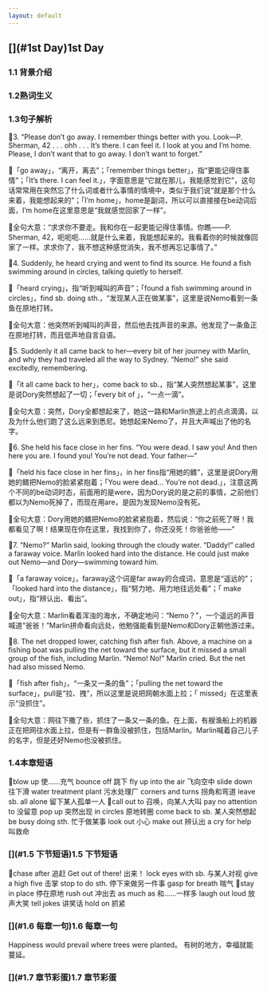 ```yaml
---
layout: default
---
```


## [](#1st Day)1st Day

### [](#1.1背景介绍)1.1 背景介绍
 

 
### [](#1.2熟词生义)1.2熟词生义



### [](#1.3句子解析)1.3句子解析

🔸3. “Please don’t go away. I remember things better with you. Look—P. Sherman, 42 . . . ohh . . . It’s there. I can feel it. I look at you and I’m home. Please, I don’t want that to go away. I don’t want to forget.”

🔹「go away」，“离开，离去”；「remember things better」，指“更能记得住事情”；「It’s there. I can feel it.」，字面意思是“它就在那儿，我能感觉到它”，这句话常常用在突然忘了什么词或者什么事情的情境中，类似于我们说“就是那个什么来着，我能想起来的”；「I’m home」，home是副词，所以可以直接接在be动词后面，I’m home在这里意思是“我就感觉回家了一样”。

🔹全句大意：“求求你不要走。我和你在一起更能记得住事情。你瞧——P. Sherman, 42，呃呃呃……就是什么来着，我能想起来的。我看着你的时候就像回家了一样。求求你了，我不想这种感觉消失，我不想再忘记事情了。”

🔸4. Suddenly, he heard crying and went to find its source. He found a fish swimming around in circles, talking quietly to herself.

🔹「heard crying」，指“听到喊叫的声音”；「found a fish swimming around in circles」，find sb. doing sth.，“发现某人正在做某事”，这里是说Nemo看到一条鱼在原地打转。

🔹全句大意：他突然听到喊叫的声音，然后他去找声音的来源。他发现了一条鱼正在原地打转，而且低声地自言自语。

🔸5. Suddenly it all came back to her—every bit of her journey with Marlin, and why they had traveled all the way to Sydney. “Nemo!” she said excitedly, remembering.

🔹「it all came back to her」，come back to sb.，指“某人突然想起某事”，这里是说Dory突然想起了一切；「every bit of 」，“一点一滴”。

🔹全句大意：突然，Dory全都想起来了，她这一路和Marlin旅途上的点点滴滴，以及为什么他们跑了这么远来到悉尼。她想起来Nemo了，并且大声喊出了他的名字。

🔸6. She held his face close in her fins. “You were dead. I saw you! And then here you are. I found you! You’re not dead. Your father—”

🔹「held his face close in her fins」，in her fins指“用她的鳍”，这里是说Dory用她的鳍把Nemo的脸紧紧抱着；「You were dead… You’re not dead.」，注意这两个不同的be动词时态，前面用的是were，因为Dory说的是之前的事情，之前他们都以为Nemo死掉了，而现在用are，是因为发现Nemo没有死。

🔹全句大意：Dory用她的鳍把Nemo的脸紧紧抱着，然后说：“你之前死了呀！我都看见了啊！结果现在你在这里，我找到你了，你还没死！你爸爸他——”

🔸7. “Nemo?” Marlin said, looking through the cloudy water. “Daddy!” called a faraway voice. Marlin looked hard into the distance. He could just make out Nemo—and Dory—swimming toward him. 

🔹「a faraway voice」，faraway这个词是far away的合成词，意思是“遥远的”；「looked hard into the distance」，指“努力地、用力地往远处看”；「 make out」，指“辨认出、看出”。

🔹全句大意：Marlin看着浑浊的海水，不确定地问：“Nemo？”，一个遥远的声音喊道“爸爸！”Marlin拼命看向远处，他勉强能看到是Nemo和Dory正朝他游过来。

🔸8. The net dropped lower, catching fish after fish.  Above, a machine on a fishing boat was pulling the net toward the surface, but it missed a small group of the fish, including Marlin.  “Nemo! No!” Marlin cried. But the net had also missed Nemo.

🔹「fish after fish」，“一条又一条的鱼”；「pulling the net toward the surface」，pull是“拉、拽”，所以这里是说把网朝水面上拉；「 missed」在这里表示“没抓住”。

🔹全句大意：网往下撒了些，抓住了一条又一条的鱼。在上面，有艘渔船上的机器正在把网往水面上拉，但是有一群鱼没被抓住，包括Marlin。Marlin喊着自己儿子的名字，但是还好Nemo也没被抓住。



### [](#1.4本章短语)1.4本章短语

🔸blow up 使……充气
bounce off 跳下
fly up into the air 飞向空中
slide down 往下滑
water treatment plant 污水处理厂
corners and turns 拐角和弯道
leave sb. all alone 留下某人孤单一人
🔸call out to 召唤，向某人大叫
pay no attention to 没留意
pop up 突然出现
in circles 原地转圈
come back to sb. 某人突然想起
be busy doing sth. 忙于做某事
look out 小心
make out 辨认出
a cry for help 叫救命


### [](#1.5 下节短语)1.5 下节短语

🔹chase after 追赶
Get out of there! 出来！
lock eyes with sb. 与某人对视
give a high five 击掌
stop to do sth. 停下来做另一件事
gasp for breath 喘气
🔹stay in place 停在原地
rush out 冲出去
as much as 和……一样多
laugh out loud 放声大笑
tell jokes 讲笑话
hold on 抓紧


### [](#1.6 每章一句)1.6 每章一句

Happiness would prevail where trees were planted。
有树的地方，幸福就能蔓延。

### [](#1.7 章节彩蛋)1.7 章节彩蛋





